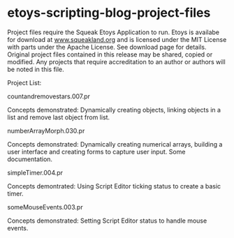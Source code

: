 # etoys-scripting-blog-project-files
Project files require the Squeak Etoys Application to run. Etoys is availabe for download at www.squeakland.org and is licensed under the MIT License with parts under the Apache License. See download page for details. Original project files contained in this release may be shared, copied or modified. Any projects that require accreditation to an author or authors will be noted in this file. 

Project List:

countandremovestars.007.pr

Concepts demonstrated: Dynamically creating objects, linking objects in a list and remove last object from list.

numberArrayMorph.030.pr

Concepts demonstrated: Dynamically creating numerical arrays, building a user interface and creating forms to capture user input.
Some documentation.

simpleTimer.004.pr

Concepts demontrated: Using Script Editor ticking status to create a basic timer.

someMouseEvents.003.pr

Concepts demonstrated: Setting Script Editor status to handle mouse events.
